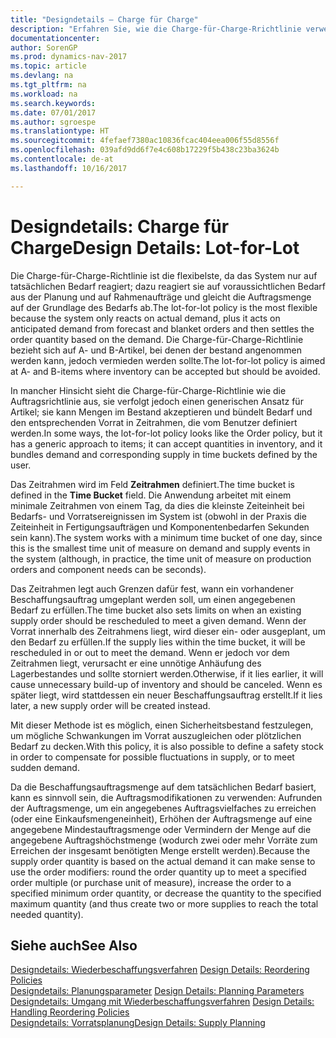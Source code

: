 ```yaml
---
title: "Designdetails – Charge für Charge"
description: "Erfahren Sie, wie die Charge-für-Charge-Rrichtlinie verwendet wird, um die Bestellmenge auf Grundlage von Bedarf abzustimmen."
documentationcenter: 
author: SorenGP
ms.prod: dynamics-nav-2017
ms.topic: article
ms.devlang: na
ms.tgt_pltfrm: na
ms.workload: na
ms.search.keywords: 
ms.date: 07/01/2017
ms.author: sgroespe
ms.translationtype: HT
ms.sourcegitcommit: 4fefaef7380ac10836fcac404eea006f55d8556f
ms.openlocfilehash: 039afd9dd6f7e4c608b17229f5b438c23ba3624b
ms.contentlocale: de-at
ms.lasthandoff: 10/16/2017

---
```

# <a name="design-details-lot-for-lot"></a><span data-ttu-id="9eb1e-103">Designdetails: Charge für Charge</span><span class="sxs-lookup"><span data-stu-id="9eb1e-103">Design Details: Lot-for-Lot</span></span>
<span data-ttu-id="9eb1e-104">Die Charge-für-Charge-Richtlinie ist die flexibelste, da das System nur auf tatsächlichen Bedarf reagiert; dazu reagiert sie auf voraussichtlichen Bedarf aus der Planung und auf Rahmenaufträge und gleicht die Auftragsmenge auf der Grundlage des Bedarfs ab.</span><span class="sxs-lookup"><span data-stu-id="9eb1e-104">The lot-for-lot policy is the most flexible because the system only reacts on actual demand, plus it acts on anticipated demand from forecast and blanket orders and then settles the order quantity based on the demand.</span></span> <span data-ttu-id="9eb1e-105">Die Charge-für-Charge-Richtlinie bezieht sich auf A- und B-Artikel, bei denen der bestand angenommen werden kann, jedoch vermieden werden sollte.</span><span class="sxs-lookup"><span data-stu-id="9eb1e-105">The lot-for-lot policy is aimed at A- and B-items where inventory can be accepted but should be avoided.</span></span>  
  
<span data-ttu-id="9eb1e-106">In mancher Hinsicht sieht die Charge-für-Charge-Richtlinie wie die Auftragsrichtlinie aus, sie verfolgt jedoch einen generischen Ansatz für Artikel; sie kann Mengen im Bestand akzeptieren und bündelt Bedarf und den entsprechenden Vorrat in Zeitrahmen, die vom Benutzer definiert werden.</span><span class="sxs-lookup"><span data-stu-id="9eb1e-106">In some ways, the lot-for-lot policy looks like the Order policy, but it has a generic approach to items; it can accept quantities in inventory, and it bundles demand and corresponding supply in time buckets defined by the user.</span></span>  
  
<span data-ttu-id="9eb1e-107">Das Zeitrahmen wird im Feld **Zeitrahmen** definiert.</span><span class="sxs-lookup"><span data-stu-id="9eb1e-107">The time bucket is defined in the **Time Bucket** field.</span></span> <span data-ttu-id="9eb1e-108">Die Anwendung arbeitet mit einem minimale Zeitrahmen von einem Tag, da dies die kleinste Zeiteinheit bei Bedarfs- und Vorratsereignissen im System ist (obwohl in der Praxis die Zeiteinheit in Fertigungsaufträgen und Komponentenbedarfen Sekunden sein kann).</span><span class="sxs-lookup"><span data-stu-id="9eb1e-108">The system works with a minimum time bucket of one day, since this is the smallest time unit of measure on demand and supply events in the system (although, in practice, the time unit of measure on production orders and component needs can be seconds).</span></span>  
  
<span data-ttu-id="9eb1e-109">Das Zeitrahmen legt auch Grenzen dafür fest, wann ein vorhandener Beschaffungsauftrag umgeplant werden soll, um einen angegebenen Bedarf zu erfüllen.</span><span class="sxs-lookup"><span data-stu-id="9eb1e-109">The time bucket also sets limits on when an existing supply order should be rescheduled to meet a given demand.</span></span> <span data-ttu-id="9eb1e-110">Wenn der Vorrat innerhalb des Zeitrahmens liegt, wird dieser ein- oder ausgeplant, um den Bedarf zu erfüllen.</span><span class="sxs-lookup"><span data-stu-id="9eb1e-110">If the supply lies within the time bucket, it will be rescheduled in or out to meet the demand.</span></span> <span data-ttu-id="9eb1e-111">Wenn er jedoch vor dem Zeitrahmen liegt, verursacht er eine unnötige Anhäufung des Lagerbestandes und sollte storniert werden.</span><span class="sxs-lookup"><span data-stu-id="9eb1e-111">Otherwise, if it lies earlier, it will cause unnecessary build-up of inventory and should be canceled.</span></span> <span data-ttu-id="9eb1e-112">Wenn es später liegt, wird stattdessen ein neuer Beschaffungsauftrag erstellt.</span><span class="sxs-lookup"><span data-stu-id="9eb1e-112">If it lies later, a new supply order will be created instead.</span></span>  
  
<span data-ttu-id="9eb1e-113">Mit dieser Methode ist es möglich, einen Sicherheitsbestand festzulegen, um mögliche Schwankungen im Vorrat auszugleichen oder plötzlichen Bedarf zu decken.</span><span class="sxs-lookup"><span data-stu-id="9eb1e-113">With this policy, it is also possible to define a safety stock in order to compensate for possible fluctuations in supply, or to meet sudden demand.</span></span>  
  
<span data-ttu-id="9eb1e-114">Da die Beschaffungsauftragsmenge auf dem tatsächlichen Bedarf basiert, kann es sinnvoll sein, die Auftragsmodifikationen zu verwenden: Aufrunden der Auftragsmenge, um ein angegebenes Auftragsvielfaches zu erreichen (oder eine Einkaufsmengeneinheit), Erhöhen der Auftragsmenge auf eine angegebene Mindestauftragsmenge oder Vermindern der Menge auf die angegebene Auftragshöchstmenge (wodurch zwei oder mehr Vorräte zum Erreichen der insgesamt benötigten Menge erstellt werden).</span><span class="sxs-lookup"><span data-stu-id="9eb1e-114">Because the supply order quantity is based on the actual demand it can make sense to use the order modifiers: round the order quantity up to meet a specified order multiple (or purchase unit of measure), increase the order to a specified minimum order quantity, or decrease the quantity to the specified maximum quantity (and thus create two or more supplies to reach the total needed quantity).</span></span>  
  
## <a name="see-also"></a><span data-ttu-id="9eb1e-115">Siehe auch</span><span class="sxs-lookup"><span data-stu-id="9eb1e-115">See Also</span></span>  
<span data-ttu-id="9eb1e-116">[Designdetails: Wiederbeschaffungsverfahren](design-details-reordering-policies.md) </span><span class="sxs-lookup"><span data-stu-id="9eb1e-116">[Design Details: Reordering Policies](design-details-reordering-policies.md) </span></span>  
<span data-ttu-id="9eb1e-117">[Designdetails: Planungsparameter](design-details-planning-parameters.md) </span><span class="sxs-lookup"><span data-stu-id="9eb1e-117">[Design Details: Planning Parameters](design-details-planning-parameters.md) </span></span>  
<span data-ttu-id="9eb1e-118">[Designdetails: Umgang mit Wiederbeschaffungsverfahren](design-details-handling-reordering-policies.md) </span><span class="sxs-lookup"><span data-stu-id="9eb1e-118">[Design Details: Handling Reordering Policies](design-details-handling-reordering-policies.md) </span></span>  
[<span data-ttu-id="9eb1e-119">Designdetails: Vorratsplanung</span><span class="sxs-lookup"><span data-stu-id="9eb1e-119">Design Details: Supply Planning</span></span>](design-details-supply-planning.md)
